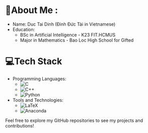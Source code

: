# 💫About Me :
- Name: Duc Tai Dinh (Đinh Đức Tài in Vietnamese)
- Education: 
  - BSc in Artificial Intelligence - K23 FIT.HCMUS
  - Major in Mathematics - Bao Loc High School for Gifted

# 💻Tech Stack
- Programming Languages:
  - ![C](https://img.shields.io/badge/c-%2300599C.svg?style=flat&logo=c&logoColor=white)
  - ![C++](https://img.shields.io/badge/c++-%2300599C.svg?style=flat&logo=c%2B%2B&logoColor=white)
  - ![Python](https://img.shields.io/badge/python-3670A0?style=flat&logo=python&logoColor=ffdd54)
- Tools and Technologies:
  - ![LaTeX](https://img.shields.io/badge/latex-%23008080.svg?style=flat&logo=latex&logoColor=white)
  - ![Anaconda](https://img.shields.io/badge/Anaconda-%2344A833.svg?style=flat&logo=anaconda&logoColor=white)

Feel free to explore my GitHub repositories to see my projects and contributions!
